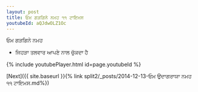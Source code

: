 ```yaml
---
layout: post
title: ਓਮ ਗੜਗਿਨੇ ਨਮਹ ੧੧ ਟਾਇਮਸ
youtubeId: aQJdwOLZ1Oc
---
```

 
 
 ਓਮ ਗੜਗਿਨੇ ਨਮਹ  
 
 -  ਜਿਹੜਾ ਤਲਵਾਰ ਆਪਣੇ ਨਾਲ ਚੁੱਕਦਾ ਹੈ 
 
  
 
  
 
 
 
 
 
 


{% include youtubePlayer.html id=page.youtubeId %}
 
[Next]({{ site.baseurl }}{% link  split2/_posts/2014-12-13-ਓਮ ਉਦਾਗਰਾਯਾ ਨਮਹ ੧੧ ਟਾਇਮਸ.md%})
 
